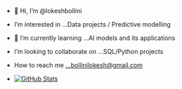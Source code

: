 - 👋 Hi, I’m @lokeshbollini
-  I’m interested in ...Data projects / Predictive modelling 
- 🌱 I’m currently learning ...AI models and its applications
-  I’m looking to collaborate on ...SQL/Python projects
-  How to reach me ...bollinilokesh@gmail.com

-  [![GitHub Stats](https://github-readme-stats.vercel.app/api?lokeshbollini=lokeshbollini)](https://github.com/lokeshbollini/github-readme-stats)


<!---
lokeshbollini/lokeshbollini is a ✨ special ✨ repository because its `README.md` (this file) appears on your GitHub profile.
You can click the Preview link to take a look at your changes.
--->
